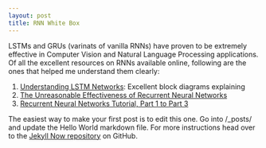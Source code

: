 ```yaml
---
layout: post
title: RNN White Box
---
```


LSTMs and GRUs (varinats of vanilla RNNs) have proven to be extremely effective in Computer Vision and Natural Language Processing applications. Of all the excellent resources on RNNs available online, following are the ones that helped me understand them clearly:

1. [Understanding LSTM Networks](http://colah.github.io/posts/2015-08-Understanding-LSTMs/): Excellent block diagrams explaining 
2. [The Unreasonable Effectiveness of Recurrent Neural Networks](http://karpathy.github.io/2015/05/21/rnn-effectiveness/)
3. [Recurrent Neural Networks Tutorial, Part 1 to Part 3 ](http://www.wildml.com/2015/09/recurrent-neural-networks-tutorial-part-1-introduction-to-rnns/)



The easiest way to make your first post is to edit this one. Go into /_posts/ and update the Hello World markdown file. For more instructions head over to the [Jekyll Now repository](https://github.com/barryclark/jekyll-now) on GitHub.
